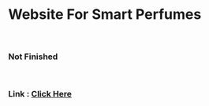 <h1>Website For Smart Perfumes</h1>
<br/>
<h3>Not Finished</h3>
<br/>
<h3>Link : <a href="https://smart.vercel.app">Click Here</a></h3>
